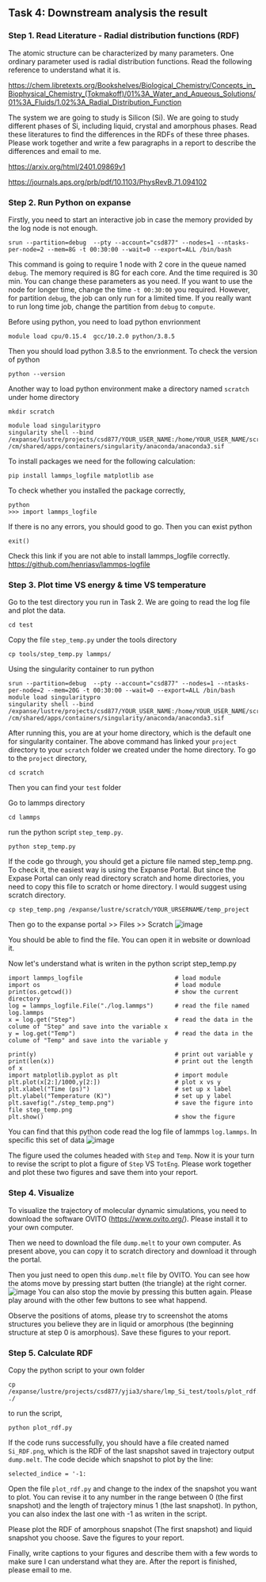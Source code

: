 ## Task 4: Downstream analysis the result
### Step 1. Read Literature - Radial distribution functions (RDF)
The atomic structure can be characterized by many parameters. One ordinary parameter used is radial distribution functions. Read the following reference to understand what it is.

https://chem.libretexts.org/Bookshelves/Biological_Chemistry/Concepts_in_Biophysical_Chemistry_(Tokmakoff)/01%3A_Water_and_Aqueous_Solutions/01%3A_Fluids/1.02%3A_Radial_Distribution_Function

The system we are going to study is Silicon (Si). We are going to study different phases of Si, including liquid, crystal and amorphous phases. Read these literatures to find the differences in the RDFs of these three phases. Please work together and write a few paragraphs in a report to describe the differences and email to me.

https://arxiv.org/html/2401.09869v1

https://journals.aps.org/prb/pdf/10.1103/PhysRevB.71.094102

### Step 2. Run Python on expanse
Firstly, you need to start an interactive job in case the memory provided by the log node is not enough.
```
srun --partition=debug  --pty --account="csd877" --nodes=1 --ntasks-per-node=2 --mem=8G -t 00:30:00 --wait=0 --export=ALL /bin/bash
```
This command is going to require 1 node with 2 core in the queue named `debug`. The memory required is 8G for each core. And the time required is 30 min. You can change these parameters as you need. If you want to use the node for longer time, change the time `-t 00:30:00` you required. However, for partition `debug`, the job can only run for a limited time. If you really want to run long time job, change the partition from `debug` to `compute`.

Before using python, you need to load python envrionment
```
module load cpu/0.15.4  gcc/10.2.0 python/3.8.5
```
Then you should load python 3.8.5 to the envrionment. To check the version of python
```
python --version
```

Another way to load python environment
make a directory named `scratch` under home directory
```
mkdir scratch
```
```
module load singularitypro
singularity shell --bind /expanse/lustre/projects/csd877/YOUR_USER_NAME:/home/YOUR_USER_NAME/scratch /cm/shared/apps/containers/singularity/anaconda/anaconda3.sif
```
To install packages we need for the following calculation:
```
pip install lammps_logfile matplotlib ase
```
To check whether you installed the package correctly,

```
python
>>> import lammps_logfile
```
If there is no any errors, you should good to go. Then you can exist python
```
exit()
```
Check this link if you are not able to install lammps_logfile correctly. https://github.com/henriasv/lammps-logfile
### Step 3. Plot time VS energy & time VS temperature
Go to the test directory you run in Task 2. We are going to read the log file and plot the data.
```
cd test
```
Copy the file `step_temp.py` under the tools directory
```
cp tools/step_temp.py lammps/
```
Using the singularity container to run python
```
srun --partition=debug  --pty --account="csd877" --nodes=1 --ntasks-per-node=2 --mem=20G -t 00:30:00 --wait=0 --export=ALL /bin/bash
module load singularitypro
singularity shell --bind /expanse/lustre/projects/csd877/YOUR_USER_NAME:/home/YOUR_USER_NAME/scratch /cm/shared/apps/containers/singularity/anaconda/anaconda3.sif
```
After running this, you are at your home directory, which is the default one for singularity container. The above command has linked your `project` directory to your `scratch` folder we created under the home directory. To go to the `project` directory, 
```
cd scratch
```
Then you can find your `test` folder

Go to lammps directory
```
cd lammps
```
run the python script `step_temp.py`.
```
python step_temp.py
```
If the code go through, you should get a picture file named step_temp.png. To check it, the easiest way is using the Expanse Portal. But since the Expase Portal can only read directory scratch and home directories, you need to copy this file to scratch or home directory. I would suggest using scratch directory.
```
cp step_temp.png /expanse/lustre/scratch/YOUR_URSERNAME/temp_project
```
Then go to the expanse portal >> Files >> Scratch
![image](https://github.com/yjia5/Enlace_Training_2024_summer/assets/53623594/7b64c51f-2379-4735-bb78-48df0866787d)

You should be able to find the file. You can open it in website or download it.

Now let's understand what is writen in the python script step_temp.py
```
import lammps_logfile                          # load module
import os                                      # load module
print(os.getcwd())                             # show the current directory
log = lammps_logfile.File("./log.lammps")      # read the file named log.lammps
x = log.get("Step")                            # read the data in the colume of "Step" and save into the variable x
y = log.get("Temp")                            # read the data in the colume of "Temp" and save into the variable y

print(y)                                       # print out variable y
print(len(x))                                  # print out the length of x
import matplotlib.pyplot as plt                # import module
plt.plot(x[2:]/1000,y[2:])                     # plot x vs y
plt.xlabel("Time (ps)")                        # set up x label
plt.ylabel("Temperature (K)")                  # set up y label
plt.savefig("./step_temp.png")                 # save the figure into file step_temp.png
plt.show()                                     # show the figure

```
You can find that this python code read the log file of lammps `log.lammps`. In specific this set of data
![image](https://github.com/yjia5/Enlace_Training_2024_summer/assets/53623594/cb6851a1-804e-48f3-b05c-07ddc4fa4873)

The figure used the columes headed with `Step` and `Temp`. Now it is your turn to revise the script to plot a figure of `Step` VS `TotEng`. Please work together and plot these two figures and save them into your report.

### Step 4. Visualize 
To visualize the trajectory of molecular dynamic simulations, you need to download the software OVITO (https://www.ovito.org/). Please install it to your own computer. 

Then we need to download the file `dump.melt` to your own computer. As present above, you can copy it to scratch directory and download it through the portal.

Then you just need to open this `dump.melt` file by OVITO. You can see how the atoms move by pressing start butten (the triangle) at the right corner.
![image](https://github.com/yjia5/Enlace_Training_2024_summer/assets/53623594/56f74d97-43d3-4368-b25f-adc7023c990a)
You can also stop the movie by pressing this butten again. Please play around with the other few buttons to see what happend.

Observe the positions of atoms, please try to screenshot the atoms structures you believe they are in liquid or amorphous (the beginning structure at step 0 is amorphous). Save these figures to your report.

### Step 5. Calculate RDF
Copy the python script to your own folder
```
cp /expanse/lustre/projects/csd877/yjia3/share/lmp_Si_test/tools/plot_rdf.py ./
```
to run the script,
```
python plot_rdf.py
```
If the code runs successfully, you should have a file created named `Si_RDF.png`, which is the RDF of the last snapshot saved in trajectory output `dump.melt`.
The code decide which snapshot to plot by the line:
```
selected_indice = '-1:
```
Open the file `plot_rdf.py` and change to the index of the snapshot you want to plot. You can revise it to any number in the range between 0 (the first snapshot) and the length of trajectory minus 1 (the last snapshot). In python, you can also index the last one with -1 as writen in the script.

Please plot the RDF of amorphous snapshot (The first snapshot) and liquid snapshot you choose. Save the figures to your report.

Finally, write captions to your figures and describe them with a few words to make sure I can understand what they are. After the report is finished, please email to me.

